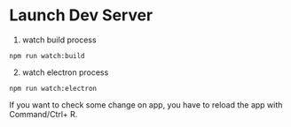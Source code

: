 # Launch Dev Server
1. watch build process
```
npm run watch:build
```

2. watch electron process
```
npm run watch:electron
```

If you want to check some change on app, you have to reload the app with Command/Ctrl+ R.
